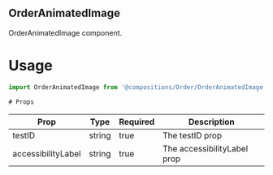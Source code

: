 ## OrderAnimatedImage
OrderAnimatedImage component.

# Usage
```js
import OrderAnimatedImage from '@compositions/Order/OrderAnimatedImage';

# Props
```
Prop                      | Type                  | Required                | Description
--------------------------|-----------------------|-------------------------|--------------------------
testID                    | string                | true                    | The testID prop
accessibilityLabel        | string                | true                    | The accessibilityLabel prop
